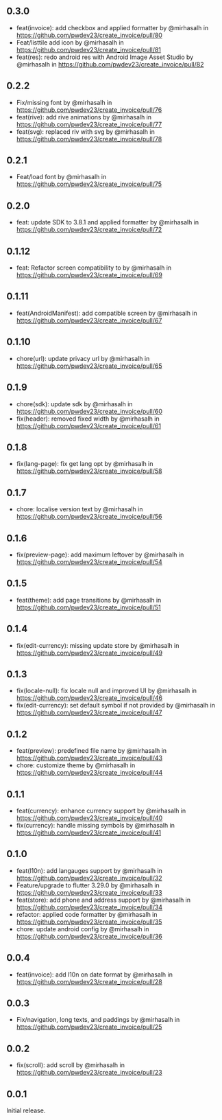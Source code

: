 ## 0.3.0

* feat(invoice): add checkbox and applied formatter by @mirhasalh in https://github.com/pwdev23/create_invoice/pull/80
* Feat/listtile add icon by @mirhasalh in https://github.com/pwdev23/create_invoice/pull/81
* feat(res): redo android res with Android Image Asset Studio by @mirhasalh in https://github.com/pwdev23/create_invoice/pull/82

## 0.2.2

* Fix/missing font by @mirhasalh in https://github.com/pwdev23/create_invoice/pull/76
* feat(rive): add rive animations by @mirhasalh in https://github.com/pwdev23/create_invoice/pull/77
* feat(svg): replaced riv with svg by @mirhasalh in https://github.com/pwdev23/create_invoice/pull/78

## 0.2.1

* Feat/load font by @mirhasalh in https://github.com/pwdev23/create_invoice/pull/75

## 0.2.0

* feat: update SDK to 3.8.1 and applied formatter by @mirhasalh in https://github.com/pwdev23/create_invoice/pull/72

## 0.1.12

* feat: Refactor screen compatibility to <supports-screens> by @mirhasalh in https://github.com/pwdev23/create_invoice/pull/69

## 0.1.11

* feat(AndroidManifest): add compatible screen by @mirhasalh in https://github.com/pwdev23/create_invoice/pull/67

## 0.1.10

* chore(url): update privacy url by @mirhasalh in https://github.com/pwdev23/create_invoice/pull/65

## 0.1.9

* chore(sdk): update sdk by @mirhasalh in https://github.com/pwdev23/create_invoice/pull/60
* fix(header): removed fixed width by @mirhasalh in https://github.com/pwdev23/create_invoice/pull/61

## 0.1.8

* fix(lang-page): fix get lang opt by @mirhasalh in https://github.com/pwdev23/create_invoice/pull/58

## 0.1.7

* chore: localise version text by @mirhasalh in https://github.com/pwdev23/create_invoice/pull/56

## 0.1.6

* fix(preview-page): add maximum leftover by @mirhasalh in https://github.com/pwdev23/create_invoice/pull/54

## 0.1.5

* feat(theme): add page transitions by @mirhasalh in https://github.com/pwdev23/create_invoice/pull/51

## 0.1.4

* fix(edit-currency): missing update store by @mirhasalh in https://github.com/pwdev23/create_invoice/pull/49

## 0.1.3

* fix(locale-null): fix locale null and improved UI by @mirhasalh in https://github.com/pwdev23/create_invoice/pull/46
* fix(edit-currency): set default symbol if not provided by @mirhasalh in https://github.com/pwdev23/create_invoice/pull/47

## 0.1.2

* feat(preview): predefined file name by @mirhasalh in https://github.com/pwdev23/create_invoice/pull/43
* chore: customize theme by @mirhasalh in https://github.com/pwdev23/create_invoice/pull/44

## 0.1.1

* feat(currency): enhance currency support by @mirhasalh in https://github.com/pwdev23/create_invoice/pull/40
* fix(currency): handle missing symbols by @mirhasalh in https://github.com/pwdev23/create_invoice/pull/41

## 0.1.0

* feat(l10n): add langauges support by @mirhasalh in https://github.com/pwdev23/create_invoice/pull/32
* Feature/upgrade to flutter 3.29.0 by @mirhasalh in https://github.com/pwdev23/create_invoice/pull/33
* feat(store): add phone and address support by @mirhasalh in https://github.com/pwdev23/create_invoice/pull/34
* refactor: applied code formatter by @mirhasalh in https://github.com/pwdev23/create_invoice/pull/35
* chore: update android config by @mirhasalh in https://github.com/pwdev23/create_invoice/pull/36

## 0.0.4

* feat(invoice): add l10n on date format by @mirhasalh in https://github.com/pwdev23/create_invoice/pull/28

## 0.0.3

* Fix/navigation, long texts, and paddings by @mirhasalh in https://github.com/pwdev23/create_invoice/pull/25

## 0.0.2

* fix(scroll): add scroll by @mirhasalh in https://github.com/pwdev23/create_invoice/pull/23

## 0.0.1

Initial release.
